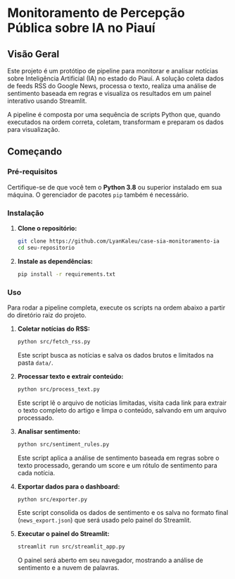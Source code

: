 # Monitoramento de Percepção Pública sobre IA no Piauí

## Visão Geral

Este projeto é um protótipo de pipeline para monitorar e analisar notícias sobre Inteligência Artificial (IA) no estado do Piauí. A solução coleta dados de feeds RSS do Google News, processa o texto, realiza uma análise de sentimento baseada em regras e visualiza os resultados em um painel interativo usando Streamlit.

A pipeline é composta por uma sequência de scripts Python que, quando executados na ordem correta, coletam, transformam e preparam os dados para visualização.

## Começando

### Pré-requisitos

Certifique-se de que você tem o **Python 3.8** ou superior instalado em sua máquina. O gerenciador de pacotes `pip` também é necessário.

### Instalação

1.  **Clone o repositório:**
    ```bash
    git clone https://github.com/LyanKaleu/case-sia-monitoramento-ia
    cd seu-repositorio
    ```

2.  **Instale as dependências:**
    ```bash
    pip install -r requirements.txt
    ```

### Uso

Para rodar a pipeline completa, execute os scripts na ordem abaixo a partir do diretório raiz do projeto.

1.  **Coletar notícias do RSS:**
    ```bash
    python src/fetch_rss.py
    ```
    Este script busca as notícias e salva os dados brutos e limitados na pasta `data/`.

2.  **Processar texto e extrair conteúdo:**
    ```bash
    python src/process_text.py
    ```
    Este script lê o arquivo de notícias limitadas, visita cada link para extrair o texto completo do artigo e limpa o conteúdo, salvando em um arquivo processado.

3.  **Analisar sentimento:**
    ```bash
    python src/sentiment_rules.py
    ```
    Este script aplica a análise de sentimento baseada em regras sobre o texto processado, gerando um score e um rótulo de sentimento para cada notícia.

4.  **Exportar dados para o dashboard:**
    ```bash
    python src/exporter.py
    ```
    Este script consolida os dados de sentimento e os salva no formato final (`news_export.json`) que será usado pelo painel do Streamlit.

5.  **Executar o painel do Streamlit:**
    ```bash
    streamlit run src/streamlit_app.py
    ```
    O painel será aberto em seu navegador, mostrando a análise de sentimento e a nuvem de palavras.